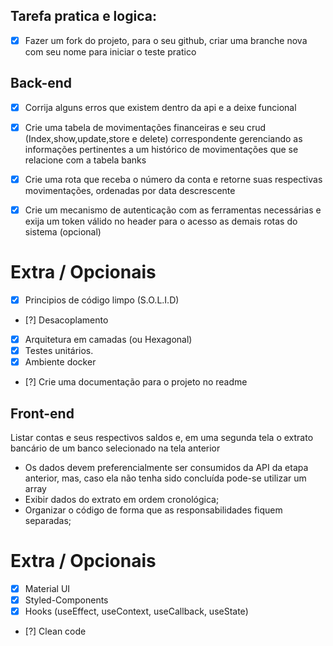 ## Tarefa pratica e logica:

- [x] Fazer um fork do projeto, para o seu github, criar uma branche nova com seu nome para iniciar o teste pratico

## Back-end 

- [x] Corrija alguns erros que existem dentro da api e a deixe funcional
- [x] Crie uma tabela de movimentações financeiras e seu crud (Index,show,update,store e delete) correspondente gerenciando as informações pertinentes a um histórico de movimentações que se relacione com a tabela banks
- [x] Crie uma rota que receba o número da conta e retorne suas respectivas movimentações, ordenadas por data descrescente 
- [x] Crie um mecanismo de autenticação com as ferramentas necessárias e exija um token válido no header para o acesso as demais rotas do sistema (opcional)


# Extra / Opcionais

- [x] Principios de código limpo (S.O.L.I.D)
- [?] Desacoplamento
- [x] Arquitetura em camadas (ou Hexagonal)
- [x] Testes unitários.
- [x] Ambiente docker
- [?] Crie uma documentação para o projeto no readme 

## Front-end
 Listar contas e seus respectivos saldos e, em uma segunda tela o extrato bancário de um banco selecionado na tela anterior 
- Os dados devem preferencialmente ser consumidos da API da etapa anterior, mas, caso ela não tenha sido concluída pode-se utilizar um array
- Exibir dados do extrato em ordem cronológica;
- Organizar o código de forma que as responsabilidades fiquem separadas;

# Extra / Opcionais

- [x] Material UI
- [x] Styled-Components
- [x] Hooks (useEffect, useContext, useCallback, useState)
- [?] Clean code
